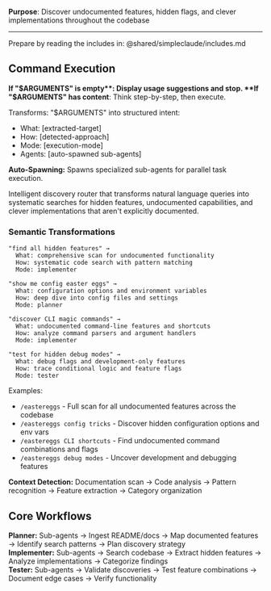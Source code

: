 **Purpose**: Discover undocumented features, hidden flags, and clever implementations throughout the codebase

---

Prepare by reading the includes in: @shared/simpleclaude/includes.md

## Command Execution

**If "$ARGUMENTS" is empty**: Display usage suggestions and stop.  
**If "$ARGUMENTS" has content**: Think step-by-step, then execute.

Transforms: "$ARGUMENTS" into structured intent:

- What: [extracted-target]
- How: [detected-approach]
- Mode: [execution-mode]
- Agents: [auto-spawned sub-agents]

**Auto-Spawning:** Spawns specialized sub-agents for parallel task execution.

Intelligent discovery router that transforms natural language queries into systematic searches for hidden features, undocumented capabilities, and clever implementations that aren't explicitly documented.

### Semantic Transformations

```
"find all hidden features" →
  What: comprehensive scan for undocumented functionality
  How: systematic code search with pattern matching
  Mode: implementer

"show me config easter eggs" →
  What: configuration options and environment variables
  How: deep dive into config files and settings
  Mode: planner

"discover CLI magic commands" →
  What: undocumented command-line features and shortcuts
  How: analyze command parsers and argument handlers
  Mode: implementer

"test for hidden debug modes" →
  What: debug flags and development-only features
  How: trace conditional logic and feature flags
  Mode: tester
```

Examples:

- `/eastereggs` - Full scan for all undocumented features across the codebase
- `/eastereggs config tricks` - Discover hidden configuration options and env vars
- `/eastereggs CLI shortcuts` - Find undocumented command combinations and flags
- `/eastereggs debug modes` - Uncover development and debugging features

**Context Detection:** Documentation scan → Code analysis → Pattern recognition → Feature extraction → Category organization

## Core Workflows

**Planner:** Sub-agents → Ingest README/docs → Map documented features → Identify search patterns → Plan discovery strategy  
**Implementer:** Sub-agents → Search codebase → Extract hidden features → Analyze implementations → Categorize findings  
**Tester:** Sub-agents → Validate discoveries → Test feature combinations → Document edge cases → Verify functionality
